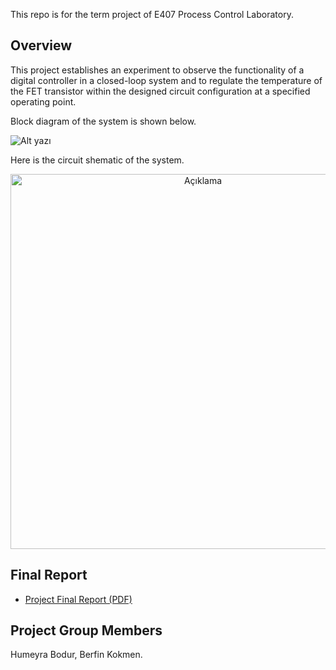 This repo is for the term project of E407 Process Control Laboratory.

## **Overview**  
This project establishes an experiment to observe the functionality of a digital controller in a closed-loop system and to regulate the temperature of the FET transistor within the designed circuit configuration at a specified operating point.

Block diagram of the system is shown below.

![Alt yazı](blockdiagram.png)

Here is the circuit shematic of the system.

<p align="center">
  <img src="circuit_diagram.png" alt="Açıklama" width="600"/>
</p>


## Final Report
- [Project Final Report (PDF)](https://github.com/berfinkokmen/Evaluation-and-Implementation-of-DTMF-Signaling/blob/main/430report.pdf)
  
## Project Group Members
Humeyra Bodur, Berfin Kokmen.

